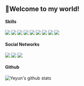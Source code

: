 ## :wave:Welcome to my world!
#### Skills
<img src="https://img.shields.io/badge/React-61DAFB?style=flat-square&logo=React&logoColor=white"/></a>
<img src="https://img.shields.io/badge/C-00599C?style=flat-square&logo=C&logoColor=white"/></a>
<img src="https://img.shields.io/badge/Python-3766AB?style=flat-square&logo=Python&logoColor=white"/></a>
<img src="https://img.shields.io/badge/pandas-150458?style=flat-square&logo=pandas&logoColor=white"/></a>
<img src="https://img.shields.io/badge/HTML5-E34F26?style=flat-square&logo=HTML5&logoColor=white"/></a>
<img src="https://img.shields.io/badge/CSS3-1572B6?style=flat-square&logo=CSS3&logoColor=white"/></a>
<img src="https://img.shields.io/badge/PostCss-DD3A0A?style=flat-square&logo=PostCSS&logoColor=white"/></a>
<img src="https://img.shields.io/badge/JavaScript-F7DF1E?style=flat-square&logo=JavaScript&logoColor=white"/></a>
<img src="https://img.shields.io/badge/Firebase-FFCA28?style=flat-square&logo=Firebase&logoColor=white"/></a>
#### Social Networks
[<img src="https://img.shields.io/badge/Naver-03C75A?style=flat-square&logo=Naver&logoColor=white"/></a>]()
[<img src="https://img.shields.io/badge/Instagram-E4405F?style=flat-square&logo=Instagram&logoColor=white"/></a>]()
[<img src="https://img.shields.io/badge/YouTube-FF0000?style=flat-square&logo=YouTube&logoColor=white"/></a>]()

#### Github
![Yeyun's github stats](https://github-readme-stats.vercel.app/api?username=yeynii&show_icons=true&theme=dark)
